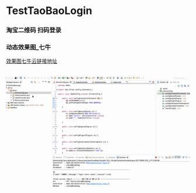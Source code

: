 # TestTaoBaoLogin

### 淘宝二维码 扫码登录

### 动态效果图_七牛<br/>
<a  target="_blank" href="http://o8wlu6q9f.bkt.clouddn.com/%E4%BA%8C%E7%BB%B4%E7%A0%81%E7%99%BB%E5%BD%95.gif">效果图七牛云链接地址</a><br/>
<br/>
<br/>
![效果图](./二维码登录.gif)
